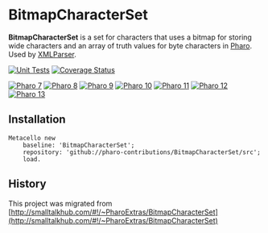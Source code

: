 # BitmapCharacterSet

**BitmapCharacterSet** is a set for characters that uses a bitmap for storing wide characters and an array of truth values for byte characters in [Pharo](https://www.pharo.org). Used by [XMLParser](https://github.com/pharo-contributions/XML-XMLParser).

[![Unit Tests](https://github.com/pharo-contributions/BitmapCharacterSet/workflows/Build/badge.svg?branch=master)](https://github.com/pharo-contributions/BitmapCharacterSet/actions?query=workflow%3ABuild)
[![Coverage Status](https://codecov.io/github/pharo-contributions/BitmapCharacterSet/coverage.svg?branch=master)](https://codecov.io/gh/pharo-contributions/BitmapCharacterSet/branch/master)

[![Pharo 7](https://img.shields.io/badge/Pharo-7.0-%23aac9ff.svg)](https://pharo.org/download)
[![Pharo 8](https://img.shields.io/badge/Pharo-8.0-%23aac9ff.svg)](https://pharo.org/download)
[![Pharo 9](https://img.shields.io/badge/Pharo-9.0-%23aac9ff.svg)](https://pharo.org/download)
[![Pharo 10](https://img.shields.io/badge/Pharo-10-%23aac9ff.svg)](https://pharo.org/download)
[![Pharo 11](https://img.shields.io/badge/Pharo-11-%23aac9ff.svg)](https://pharo.org/download)
[![Pharo 12](https://img.shields.io/badge/Pharo-12-%23aac9ff.svg)](https://pharo.org/download)
[![Pharo 13](https://img.shields.io/badge/Pharo-13-%23aac9ff.svg)](https://pharo.org/download)

## Installation

```smalltalk
Metacello new
	baseline: 'BitmapCharacterSet';
	repository: 'github://pharo-contributions/BitmapCharacterSet/src';
	load.
```

## History
This project was migrated from [http://smalltalkhub.com/#!/~PharoExtras/BitmapCharacterSet](http://smalltalkhub.com/#!/~PharoExtras/BitmapCharacterSet)
